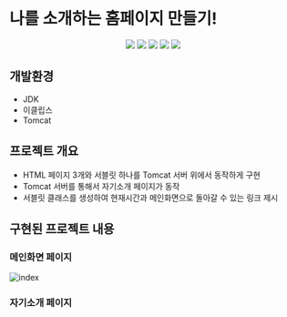 # 나를 소개하는 홈페이지 만들기!

<p align="middle">
<!-- tag -->
  <img src='https://img.shields.io/static/v1?label=HTML5&message=.&color=success'/>
  <img src='https://img.shields.io/static/v1?label=CSS3&message=.&color=blue'/>
  <img src='https://img.shields.io/static/v1?label=Java&message=1.8&color=yellow'/>
  <img src='https://img.shields.io/static/v1?label=Servlet&message=3.1&color=lightgrey'/>
  <img src='https://img.shields.io/static/v1?label=Tomcat&message=8.5&color=important'/>
</p>

## 개발환경
- JDK
- 이클립스
- Tomcat

## 프로젝트 개요
- HTML 페이지 3개와 서블릿 하나를 Tomcat 서버 위에서 동작하게 구현
- Tomcat 서버를 통해서 자기소개 페이지가 동작
- 서블릿 클래스를 생성하여 현재시간과 메인화면으로 돌아갈 수 있는 링크 제시

## 구현된 프로젝트 내용
### 메인화면 페이지

![index](https://user-images.githubusercontent.com/46728564/121923686-24131f00-cd76-11eb-9d5a-1e444ff33120.png)

### 자기소개 페이지

